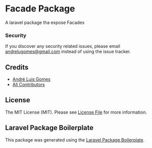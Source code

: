 # Facade Package

A laravel package tha expose Facades

### Security

If you discover any security related issues, please email andrelugomes@gmail.com instead of using the issue tracker.

## Credits

- [André Luis Gomes](https://github.com/andrelugomes)
- [All Contributors](../../contributors)

## License

The MIT License (MIT). Please see [License File](LICENSE.md) for more information.

## Laravel Package Boilerplate

This package was generated using the [Laravel Package Boilerplate](https://laravelpackageboilerplate.com).

